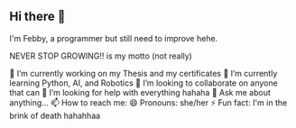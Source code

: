 ## Hi there 👋

I'm Febby, a programmer but still need to improve hehe.

NEVER STOP GROWING!! is my motto (not really)

🔭 I’m currently working on my Thesis and my certificates
🌱 I’m currently learning Python, AI, and Robotics
👯 I’m looking to collaborate on anyone that can 
🤔 I’m looking for help with everything hahaha
💬 Ask me about anything...
📫 How to reach me: 
😄 Pronouns: she/her
⚡ Fun fact: I'm in the brink of death hahahhaa
<!--
**FANNBURLADO/FANNBURLADO** is a ✨ _special_ ✨ repository because its `README.md` (this file) appears on your GitHub profile.

Here are some ideas to get you started:

- 🔭 I’m currently working on ...
- 🌱 I’m currently learning ...
- 👯 I’m looking to collaborate on ...
- 🤔 I’m looking for help with ...
- 💬 Ask me about ...
- 📫 How to reach me: ...
- 😄 Pronouns: ...
- ⚡ Fun fact: ...
-->
